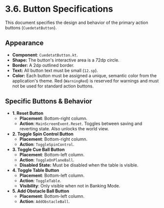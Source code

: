 # 3.6. Button Specifications

This document specifies the design and behavior of the primary action buttons (`CuedetatButton`).

## Appearance

* **Component**: `CuedetatButton.kt`.
* **Shape:** The button's interactive area is a 72dp circle.
* **Border:** A 2dp outlined border.
* **Text:** All button text must be small (`12.sp`).
* **Color:** Each button must be assigned a unique, semantic color from the application's theme.
  Red (`WarningRed`) is reserved for warnings and must not be used for standard action buttons.

## Specific Buttons & Behavior

* **1. Reset Button**
    * **Placement**: Bottom-right column.
    * **Action**: `MainScreenEvent.Reset`. Toggles between saving and reverting state. Also unlocks
      the world view.
* **2. Toggle Spin Control Button**
    * **Placement**: Bottom-right column.
    * **Action**: `ToggleSpinControl`.
* **3. Toggle Cue Ball Button**
    * **Placement**: Bottom-left column.
    * **Action**: `ToggleOnPlaneBall`.
    * **Disabled State:** Must be disabled when the table is visible.
* **4. Toggle Table Button**
    * **Placement**: Bottom-left column.
    * **Action**: `ToggleTable`.
    * **Visibility**: Only visible when not in Banking Mode.
* **5. Add Obstacle Ball Button**
    * **Placement**: Bottom-left column.
    * **Action**: `AddObstacleBall`.
